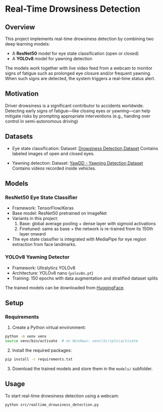 # Real-Time Drowsiness Detection

## Overview

This project implements real-time drowsiness detection by combining two deep learning models:

- A **ResNet50** model for eye state classification (open or closed)
- A **YOLOv8** model for yawning detection

The models work together with live video feed from a webcam to monitor signs of fatigue such as prolonged eye closure and/or frequent yawning. When such signs are detected, the system triggers a real-time status alert.

## Motivation

Driver drowsiness is a significant contributor to accidents worldwide. Detecting early signs of fatigue—like closing eyes or yawning—can help mitigate risks by prompting appropriate interventions (e.g., handing over control in semi-autonomous driving)

## Datasets

- Eye state classification:
Dataset: [Drowsiness Detection Dataset](https://www.kaggle.com/datasets/prasadvpatil/mrl-dataset)
Contains labeled images of open and closed eyes.

- Yawning detection:
Dataset: [YawDD - Yawning Detection Dataset](https://ieee-dataport.org/open-access/yawdd-yawning-detection-dataset)
Contains videos recorded inside vehicles.

## Models

### ResNet50 Eye State Classifier

- Framework: TensorFlow/Keras
- Base model: ResNet50 pretrained on ImageNet
- Variants in this project:
  1. Base: global average pooling + dense layer with sigmoid activations
  2. Finetuned: same as base + the network is re-trained from its 150th layer onward
- The eye state classifier is integrated with MediaPipe for eye region extraction from face landmarks.

### YOLOv8 Yawning Detector

- Framework: Ultralytics YOLOv8
- Architecture: YOLOv8 nano (`yolov8n.pt`)
- Training: 150 epochs with data augmentation and stratified dataset splits

The trained models can be downloaded from [HuggingFace](https://huggingface.co/selmagrosse/drowsiness_detection/tree/main).

## Setup

### Requirements

1. Create a Python virtual environment:

```bash
python -m venv venv
source venv/bin/activate  # on Windows: venv\Scripts\activate
```
2. Install the required packages:
   
```bash
pip install -r requirements.txt
```

3. Download the trained models and store them in the `models/` subfolder. 

## Usage

To start real-time drowsiness detection using a webcam:

```bash
python src/realtime_drowsiness_detection.py
```
